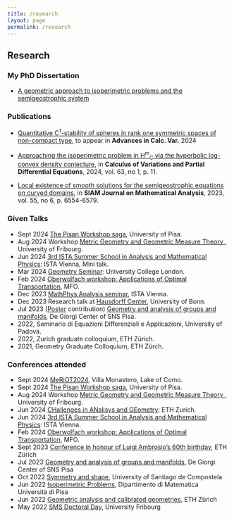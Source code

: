 ```yaml
---
title: /research
layout: page
permalink: /research
---
```


## Research

### My PhD Dissertation

- [A geometric approach to isoperimetric problems and the semigeostrophic system](https://www.research-collection.ethz.ch/handle/20.500.11850/680865)

### Publications

- [Quantitative C<sup>1</sup>-stability of spheres in rank one symmetric spaces of non-compact type](https://arxiv.org/abs/2304.02412), to appear in **Advances  in Calc. Var.** 2024

- [Approaching the isoperimetric problem in H<sup>m</sup><sub>C</sub> via the hyperbolic log-convex density conjecture](https://link.springer.com/article/10.1007/s00526-023-02617-0), in **Calculus of Variations and Partial Differential Equations**, 2024, vol. 63, no 1, p. 11.

- [Local existence of smooth solutions for the semigeostrophic equations on curved domains](https://epubs.siam.org/doi/full/10.1137/22M1532846), in **SIAM Journal on Mathematical Analysis**, 2023, vol. 55, no 6, p. 6554-6579.

### Given Talks

- Sept 2024 [The Pisan Workshop saga](https://sites.google.com/view/thepisanworkshopssaga/home?authuser=0), University of Pisa.
-  Aug 2024 Workshop [Metric Geometry and Geometric Measure Theory ](https://commonweb.unifr.ch/_Science/Math/Pub/metric-geo-gmt/index.html), University of Fribourg.
- Jun 2024 [3rd ISTA Summer School in Analysis and Mathematical Physics](https://summerschool-analysis.ist.ac.at/): ISTA Vienna, Mini talk.
- Mar 2024 [Geometry Seminar](http://www.homepages.ucl.ac.uk/~ucahlfo/GeometrySeminar.html): University College London.
- Feb 2024 [Oberwolfach workshop:  Applications of Optimal Transportation](https://www.mfo.de/occasion/2406/www_view), MFO.
-  Dec 2023 [MathPhys Analysis seminar](https://mathphys.pages.ist.ac.at/), ISTA Vienna.
-  Dec 2023 Research talk at [Hausdorff Center](https://www.hcm.uni-bonn.de/), University of Bonn.
-  Jul 2023 ([Poster](poster.pdf) contribution) [Geometry and analysis of groups and manifolds](https://sites.google.com/view/geometryandanalysis/), De Giorgi Center of SNS Pisa.
- 2022, Seminario di Equazioni Differenziali e Applicazioni, University of Padova.
- 2022, Zurich graduate colloquium, ETH Zürich.
- 2021, Geometry Graduate Colloquium, ETH Zürch.
  
### Conferences attended

- Sept 2024 [MeRiOT2024](https://sites.google.com/view/meriot2024/home), Villa Monastero, Lake of Como.
- Sept 2024 [The Pisan Workshop saga](https://sites.google.com/view/thepisanworkshopssaga/home?authuser=0), University of Pisa.
-  Aug 2024 Workshop [Metric Geometry and Geometric Measure Theory ](https://commonweb.unifr.ch/_Science/Math/Pub/metric-geo-gmt/index.html), University of Fribourg.
- Jun 2024 [CHallenges in ANalisys and GEometry](https://math.ethz.ch/fim/activities/conferences/CHANGE-CHallenges-in-ANalysis-and-GEometry.html): ETH Zurich.
- Jun 2024 [3rd ISTA Summer School in Analysis and Mathematical Physics](https://summerschool-analysis.ist.ac.at/): ISTA Vienna.
- Feb 2024 [Oberwolfach workshop:  Applications of Optimal Transportation](https://www.mfo.de/occasion/2406/www_view), MFO.
- Sept 2023 [Conference in honour of Luigi Ambrosio’s 60th birthday](https://math.ethz.ch/fim/activities/conferences/in-honour-of-luigi-ambrosio.html), ETH Zürich
- Jul 2023 [Geometry and analysis of groups and manifolds](https://sites.google.com/view/geometryandanalysis/), De Giorgi Center of SNS Pisa
- Oct 2022 [Symmetry and shape](http://xtsunxet.usc.es/symmetry2022/), University of Santiago de Compostela
- Jun 2022 [Isoperimetric Problems](https://events.dm.unipi.it/event/14/), Dipartimento di Matematica Università di Pisa
- Jun 2022 [Geometric analysis and calibrated geometries](https://math.ethz.ch/fim/activities/conferences/past-conferences/2022/geometric-analysis-and-calibrated-geometries.html), ETH Zürich
- May 2022 [SMS Doctoral Day](https://commonweb.unifr.ch/_Science/Math/Pub/dr.day/main.html), University Fribourg
